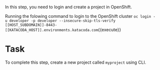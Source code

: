 In this step, you need to login and create a project in OpenShift.

Running the folowing command to login to the OpenShift cluster
`oc login -u developer -p developer --insecure-skip-tls-verify [[HOST_SUBDOMAIN]]-8443-[[KATACODA_HOST]].environments.katacoda.com`{{execute}}

# Task
To complete this step, create a new project called ``myproject`` using CLI.
